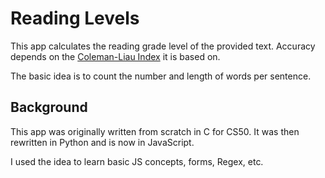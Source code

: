 # Reading Levels

This app calculates the reading grade level of the provided text. Accuracy depends on the [Coleman-Liau Index](https://en.wikipedia.org/wiki/Coleman–Liau_index) it is based on. 

The basic idea is to count the number and length of words per sentence.

## Background

This app was originally written from scratch in C for CS50. It was then rewritten in Python and is now in JavaScript. 

I used the idea to learn basic JS concepts, forms, Regex, etc.
